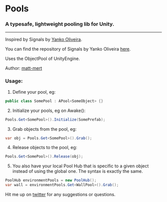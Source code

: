 # Pools
### A typesafe, lightweight pooling lib for Unity.
---
Inspired by Signals by [Yanko Oliveira](https://github.com/yankooliveira).

You can find the repository of Signals by Yanko Oliveira [here](https://github.com/yankooliveira/signals).

Uses the ObjectPool of UnityEngine.

Author: [matt-mert](https://github.com/matt-mert)

### Usage:
1) Define your pool, eg:
```c#
public class SomePool : APool<SomeObject> {}
```
2) Initialize your pools, eg on Awake():
```c#
Pools.Get<SomePool>().Initialize(SomePrefab);
```
3) Grab objects from the pool, eg:
```c#
var obj = Pools.Get<SomePool>().Grab();
```
4) Release objects to the pool, eg:
```c#
Pools.Get<SomePool>().Release(obj);
```
5) You also have your local Pool Hub that is specific to a given object instead of using the global one. The syntax is exactly the same.
```c#
PoolHub environmentPools = new PoolHub();
var wall = environmentPools.Get<WallPool>().Grab();
```


Hit me up on [twitter](https://twitter.com/mertkucukakinci) for any suggestions or questions.
